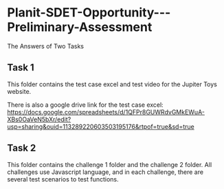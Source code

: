 # Planit-SDET-Opportunity---Preliminary-Assessment
The Answers of Two Tasks
## Task 1
This folder contains the test case excel and test video for the Jupiter Toys website.

There is also a google drive link for the test case excel: https://docs.google.com/spreadsheets/d/1QFPr8GUWRdvGMkEWuA-XBs0OaVeN5bXr/edit?usp=sharing&ouid=113289220603503195176&rtpof=true&sd=true
## Task 2
This folder contains the challenge 1 folder and the challenge 2 folder. All challenges use Javascript language, and in each challenge, there are several test scenarios to test functions.
